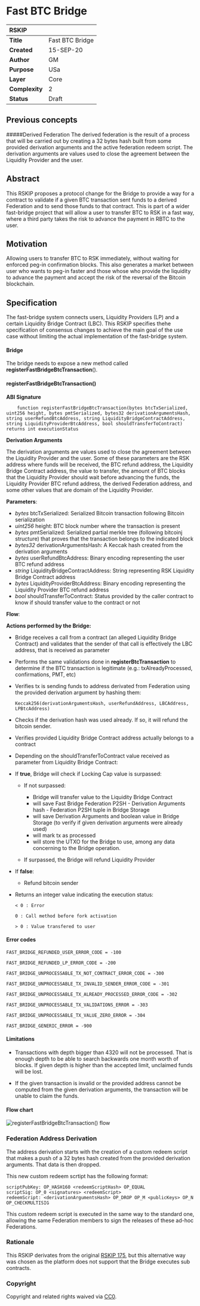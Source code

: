# Fast BTC Bridge
|RSKIP          |           |
| :------------ |:-------------|
|**Title**      |Fast BTC Bridge |
|**Created**    |15-SEP-20 |
|**Author**     |GM |
|**Purpose**    |USa |
|**Layer**      |Core |
|**Complexity** |2 |
|**Status**     |Draft |

## Previous concepts

#####Derived Federation
The derived federation is the result of a process that will be carried out by creating a 32 bytes hash built from some provided derivation arguments and the active federation redeem script. The derivation arguments are values used to close the agreement between the Liquidity Provider and the user.

## Abstract

This RSKIP proposes a protocol change for the Bridge to provide a way for a contract to validate if a given BTC transaction sent funds to a derived Federation and to send those funds to that contract. This is part of a wider fast-bridge project that will allow a user to transfer BTC to RSK in a fast way, where a third party takes the risk to advance the payment in RBTC to the user.

## Motivation

Allowing users to transfer BTC to RSK immediately, without waiting for enforced peg-in confirmation blocks. This also generates a market between user who wants to peg-in faster and those whose who provide the liquidity to advance the payment and accept the risk of the reversal of the Bitcoin blockchain.

## Specification

The fast-bridge system connects users, Liquidity Providers (LP) and a certain Liquidity Bridge Contract (LBC).
This RSKIP specifies thehe specification of consensus changes to achieve the main goal of the use case without limiting the actual implementation of the fast-bridge system.

#### Bridge

The bridge needs to expose a new method called **registerFastBridgeBtcTransaction**().

#### registerFastBridgeBtcTransaction()

**ABI Signature**

        function registerFastBridgeBtcTransaction(bytes btcTxSerialized, uint256 height, bytes pmtSerialized, bytes32 derivationArgumentsHash, string userRefundBtcAddress, string LiquidityBridgeContractAddress, string LiquidityProviderBtcAddress, bool shouldTransferToContract) returns int executionStatus


**Derivation Arguments**

The derivation arguments are values used to close the agreement between the Liquidity Provider and the user. Some of these parameters are the RSK address where funds will be received, the BTC refund address, the Liquidity Bridge Contract address, the value to transfer, the amount of BTC blocks that the Liquidity Provider should wait before advancing the funds, the Liquidity Provider BTC refund address, the derived Federation address, and some other values that are domain of the Liquidity Provider.


**Parameters**:
- *bytes* btcTxSerialized: Serialized Bitcoin transaction following Bitcoin serialization
- *uint256* height: BTC block number where the transaction is present
- *bytes* pmtSerialized: Serialized partial merkle tree (following bitcoinj structure) that proves that the transaction belongs to the indicated block
- *bytes32* derivationArgumentsHash: A Keccak hash created from the derivation arguments
- *bytes* userRefundBtcAddress: Binary encoding representing the user BTC refund address
- *string* LiquidityBridgeContractAddress: String representing RSK Liquidity Bridge Contract address
- *bytes* LiquidityProviderBtcAddress: Binary encoding representing  the Liquidity Provider BTC refund address
- *bool* shouldTransferToContract: Status provided by the caller contract to know if should transfer value to the contract or not


**Flow**:

**Actions performed by the Bridge:**

- Bridge receives a call from a contract (an alleged Liquidity Bridge Contract) and validates that the sender of that call is effectively the LBC address, that is received as parameter

- Performs the same validations done in **registerBtcTransaction** to determine if the BTC transaction is legitimate (e.g.: txAlreadyProcessed, confirmations, PMT, etc)

- Verifies tx is sending funds to address derivated from Federation using the provided derivation argument by hashing them:

	`Keccak256(derivationArgumentsHash, userRefundAddress, LBCAddress, LPBtcAddress)`

- Checks if the derivation hash was used already. If so, it will refund the bitcoin sender.

- Verifies provided Liquidity Bridge Contract address actually belongs to a contract

- Depending on the shouldTransferToContract value received as parameter from Liquidity Bridge Contract:

 - If **true**, Bridge will check if Locking Cap value is surpassed:
    - If not surpassed:
		- Bridge will transfer value to the Liquidity Bridge Contract
		- will save Fast Bridge Federation P2SH - Derivation Arguments hash - Federation P2SH tuple in Bridge Storage
		- will save Derivation Arguments and boolean value in Bridge Storage (to verify if given derivation arguments were already used)
		- will mark tx as processed
		- will store the UTXO for the Bridge to use, among any data concerning to the Bridge operation.

	- If surpassed, the Bridge will refund Liquidity Provider

 - If **false**:
   - Refund bitcoin sender

- Returns an integer value indicating the execution status:

  `< 0 : Error `

   `0 : Call method before fork activation `

   `> 0 : Value transfered to user`


#### Error codes

`FAST_BRIDGE_REFUNDED_USER_ERROR_CODE = -100`

`FAST_BRIDGE_REFUNDED_LP_ERROR_CODE = -200`

`FAST_BRIDGE_UNPROCESSABLE_TX_NOT_CONTRACT_ERROR_CODE = -300`

`FAST_BRIDGE_UNPROCESSABLE_TX_INVALID_SENDER_ERROR_CODE = -301`

`FAST_BRIDGE_UNPROCESSABLE_TX_ALREADY_PROCESSED_ERROR_CODE = -302`

`FAST_BRIDGE_UNPROCESSABLE_TX_VALIDATIONS_ERROR = -303`

`FAST_BRIDGE_UNPROCESSABLE_TX_VALUE_ZERO_ERROR = -304`

`FAST_BRIDGE_GENERIC_ERROR = -900`


#### Limitations
- Transactions with depth bigger than 4320 will not be processed. That is enough depth to be able to search backwards one month worth of blocks.
If given depth is higher than the accepted limit, unclaimed funds will be lost.

- If the given transaction is invalid or the provided address cannot be computed from the given derivation arguments, the transaction will be unable to claim the funds.


#### Flow chart
![registerFastBridgeBtcTransaction() flow](RSKIP176/registerFastBridgeBtcTransactionFlow.png)


### Federation Address Derivation

The address derivation starts with the creation of a custom redeem script that makes a push of a 32 bytes hash created from the provided derivation arguments. That data is then dropped.

This new custom redeem scrtipt has the following format:

    scriptPubKey: OP_HASH160 <redeemScriptHash> OP_EQUAL
    scriptSig: OP_0 <signatures> <redeemScript>
    redeemScript: <derivationArgumentsHash> OP_DROP OP_M <publicKeys> OP_N OP_CHECKMULTISIG

 This custom redeem script is executed in the same way to the standard one, allowing the same Federation members to sign the releases of these ad-hoc Federations.


### Rationale
This RSKIP derivates from the original [RSKIP 175](https://github.com/rsksmart/RSKIPs/blob/fast-bridge/IPs/RSKIP175.md "RSKIP 175"), but this alternative way was chosen as the platform does not support that the Bridge executes sub contracts.

### Copyright

Copyright and related rights waived via [CC0](https://creativecommons.org/publicdomain/zero/1.0/).
